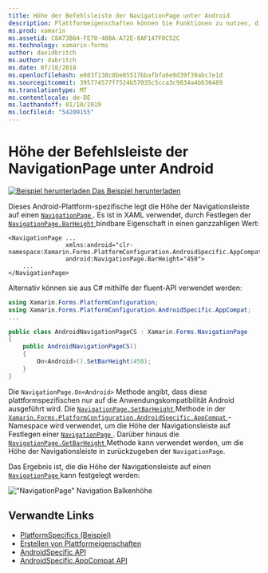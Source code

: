 ```yaml
---
title: Höhe der Befehlsleiste der NavigationPage unter Android
description: Plattformeigenschaften können Sie Funktionen zu nutzen, die nur auf einer bestimmten Plattform verfügbar ist ohne die Implementierung der benutzerdefinierten Renderern und Effekte. In diesem Artikel wird erläutert, wie die Android-Plattform-spezifische nutzen, die die Höhe der Navigationsleiste auf einer "NavigationPage" festlegt wird.
ms.prod: xamarin
ms.assetid: C8A73B64-FE70-408A-A72E-8AF147F0C52C
ms.technology: xamarin-forms
author: davidbritch
ms.author: dabritch
ms.date: 07/10/2018
ms.openlocfilehash: e803f138c0be85517bbafbfa6e9d39f39abc7e1d
ms.sourcegitcommit: 395774577f7524b57035c5cca3c9034a4b636489
ms.translationtype: MT
ms.contentlocale: de-DE
ms.lasthandoff: 01/10/2019
ms.locfileid: "54209155"
---
```

# <a name="navigationpage-bar-height-on-android"></a>Höhe der Befehlsleiste der NavigationPage unter Android

[![Beispiel herunterladen](~/media/shared/download.png) Das Beispiel herunterladen](https://developer.xamarin.com/samples/xamarin-forms/userinterface/platformspecifics/)

Dieses Android-Plattform-spezifische legt die Höhe der Navigationsleiste auf einen [ `NavigationPage` ](xref:Xamarin.Forms.NavigationPage). Es ist in XAML verwendet, durch Festlegen der [ `NavigationPage.BarHeight` ](xref:Xamarin.Forms.PlatformConfiguration.AndroidSpecific.AppCompat.NavigationPage.BarHeightProperty) bindbare Eigenschaft in einen ganzzahligen Wert:

```xaml
<NavigationPage ...
                xmlns:android="clr-namespace:Xamarin.Forms.PlatformConfiguration.AndroidSpecific.AppCompat;assembly=Xamarin.Forms.Core"
                android:NavigationPage.BarHeight="450">
    ...
</NavigationPage>
```

Alternativ können sie aus C# mithilfe der fluent-API verwendet werden:

```csharp
using Xamarin.Forms.PlatformConfiguration;
using Xamarin.Forms.PlatformConfiguration.AndroidSpecific.AppCompat;
...

public class AndroidNavigationPageCS : Xamarin.Forms.NavigationPage
{
    public AndroidNavigationPageCS()
    {
        On<Android>().SetBarHeight(450);
    }
}
```

Die `NavigationPage.On<Android>` Methode angibt, dass diese plattformspezifischen nur auf die Anwendungskompatibilität Android ausgeführt wird. Die [ `NavigationPage.SetBarHeight` ](xref:Xamarin.Forms.PlatformConfiguration.AndroidSpecific.AppCompat.NavigationPage.SetBarHeight(Xamarin.Forms.IPlatformElementConfiguration{Xamarin.Forms.PlatformConfiguration.Android,Xamarin.Forms.NavigationPage},System.Int32)) Methode in der [ `Xamarin.Forms.PlatformConfiguration.AndroidSpecific.AppCompat` ](xref:Xamarin.Forms.PlatformConfiguration.AndroidSpecific.AppCompat) -Namespace wird verwendet, um die Höhe der Navigationsleiste auf Festlegen einer [ `NavigationPage` ](xref:Xamarin.Forms.NavigationPage). Darüber hinaus die [ `NavigationPage.GetBarHeight` ](xref:Xamarin.Forms.PlatformConfiguration.AndroidSpecific.AppCompat.NavigationPage.GetBarHeight(Xamarin.Forms.IPlatformElementConfiguration{Xamarin.Forms.PlatformConfiguration.Android,Xamarin.Forms.NavigationPage})) Methode kann verwendet werden, um die Höhe der Navigationsleiste in zurückzugeben der `NavigationPage`.

Das Ergebnis ist, die die Höhe der Navigationsleiste auf einen [ `NavigationPage` ](xref:Xamarin.Forms.NavigationPage) kann festgelegt werden:

![](navigationpage-bar-height-images/navigationpage-barheight.png "\"NavigationPage\" Navigation Balkenhöhe")

## <a name="related-links"></a>Verwandte Links

- [PlatformSpecifics (Beispiel)](https://developer.xamarin.com/samples/xamarin-forms/userinterface/platformspecifics/)
- [Erstellen von Plattformeigenschaften](~/xamarin-forms/platform/platform-specifics/index.md#creating-platform-specifics)
- [AndroidSpecific API](xref:Xamarin.Forms.PlatformConfiguration.AndroidSpecific)
- [AndroidSpecific.AppCompat API](xref:Xamarin.Forms.PlatformConfiguration.AndroidSpecific.AppCompat)
